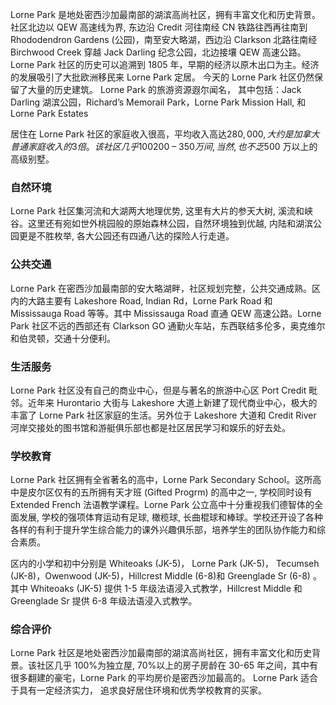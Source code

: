 Lorne Park 是地处密西沙加最南部的湖滨高尚社区，拥有丰富文化和历史背景。社区北边以 QEW 高速线为界, 东边沿 Credit 河往南经 CN 铁路往西再往南到 Rhododendron Gardens (公园)，南至安大略湖，西边沿 Clarkson 北路往南经 Birchwood Creek 穿越 Jack Darling 纪念公园，北边接壤 QEW 高速公路。Lorne Park 社区的历史可以追溯到 1805 年，早期的经济以原木出口为主。经济的发展吸引了大批欧洲移民来 Lorne Park 定居。 今天的 Lorne Park 社区仍然保留了大量的历史建筑。 Lorne Park 的旅游资源遐尔闻名， 其中包括：Jack Darling 湖滨公园，Richard’s Memorail Park，Lorne Park Mission Hall, 和 Lorne Park Estates

居住在 Lorne Park 社区的家庭收入很高，平均收入高达$280,000, 大约是加拿大普通家庭收入的3倍。 该社区几乎100%为独立屋, 70%以上的房子房龄在30-65年之间，其中有不少翻建的豪宅。独立屋价位在大约在$200 – $350万间, 当然, 也不乏$500 万以上的高级别墅。

### 自然环境

Lorne Park 社区集河流和大湖两大地理优势, 这里有大片的参天大树, 溪流和峡谷。这里还有宛如世外桃园般的原始森林公园，自然环境独到优越, 内陆和湖滨公园更是不胜枚举, 各大公园还有四通八达的探险人行走道。

### 公共交通

Lorne Park 在密西沙加最南部的安大略湖畔，社区规划完整，公共交通成熟。区内的大路主要有 Lakeshore Road, Indian Rd，Lorne Park Road 和 Mississauga Road 等等。其中 Mississauga Road 直通 QEW 高速公路。Lorne Park 社区不远的西部还有 Clarkson GO 通勤火车站，东西联结多伦多，奥克维尔和伯灵顿，交通十分便利。

### 生活服务

Lorne Park 社区没有自己的商业中心，但是与著名的旅游中心区 Port Credit 毗邻。近年来 Hurontario 大街与 Lakeshore 大道上新建了现代商业中心，极大的丰富了 Lorne Park 社区家庭的生活。另外位于 Lakeshore 大道和 Credit River 河岸交接处的图书馆和游艇俱乐部也都是社区居民学习和娱乐的好去处。

### 学校教育

Lorne Park 社区拥有全省著名的高中，Lorne Park Secondary School。这所高中是皮尔区仅有的五所拥有天才班 (Gifted Progrm) 的高中之一, 学校同时设有 Extended French 法语教学课程。Lorne Park 公立高中十分重视我们德智体的全面发展, 学校的强项体育运动有足球, 橄榄球, 长曲棍球和棒球。学校还开设了各种各样的有利于提升学生综合能力的课外兴趣俱乐部，培养学生的团队协作能力和综合素质。

区内的小学和初中分别是 Whiteoaks (JK-5)， Lorne Park (JK-5)， Tecumseh (JK-8)，Owenwood (JK-5)，Hillcrest Middle (6-8)和 Greenglade Sr (6-8) 。其中 Whiteoaks (JK-5) 提供 1-5 年级法语浸入式教学，Hillcrest Middle 和 Greenglade Sr 提供 6-8 年级法语浸入式教学。

### 综合评价

Lorne Park 社区是地处密西沙加最南部的湖滨高尚社区，拥有丰富文化和历史背景。该社区几乎 100%为独立屋, 70%以上的房子房龄在 30-65 年之间，其中有很多翻建的豪宅，Lorne Park 的平均房价是密西沙加最高的。 Lorne Park 适合于具有一定经济实力， 追求良好居住环境和优秀学校教育的买家。

